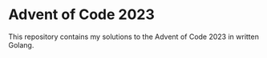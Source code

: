 # Advent of Code 2023

This repository contains my solutions to the Advent of Code 2023 in written Golang.
